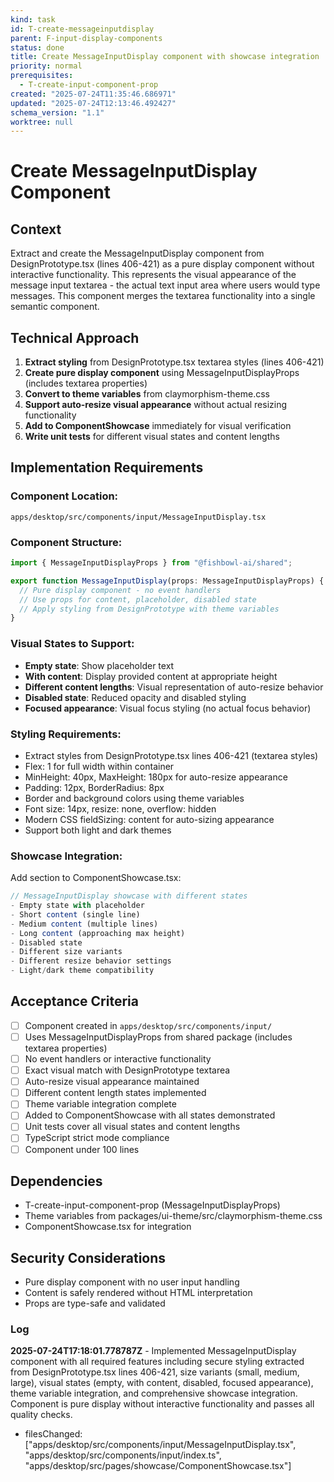 ```yaml
---
kind: task
id: T-create-messageinputdisplay
parent: F-input-display-components
status: done
title: Create MessageInputDisplay component with showcase integration
priority: normal
prerequisites:
  - T-create-input-component-prop
created: "2025-07-24T11:35:46.686971"
updated: "2025-07-24T12:13:46.492427"
schema_version: "1.1"
worktree: null
---
```


# Create MessageInputDisplay Component

## Context

Extract and create the MessageInputDisplay component from DesignPrototype.tsx (lines 406-421) as a pure display component without interactive functionality. This represents the visual appearance of the message input textarea - the actual text input area where users would type messages. This component merges the textarea functionality into a single semantic component.

## Technical Approach

1. **Extract styling** from DesignPrototype.tsx textarea styles (lines 406-421)
2. **Create pure display component** using MessageInputDisplayProps (includes textarea properties)
3. **Convert to theme variables** from claymorphism-theme.css
4. **Support auto-resize visual appearance** without actual resizing functionality
5. **Add to ComponentShowcase** immediately for visual verification
6. **Write unit tests** for different visual states and content lengths

## Implementation Requirements

### Component Location:

`apps/desktop/src/components/input/MessageInputDisplay.tsx`

### Component Structure:

```typescript
import { MessageInputDisplayProps } from "@fishbowl-ai/shared";

export function MessageInputDisplay(props: MessageInputDisplayProps) {
  // Pure display component - no event handlers
  // Use props for content, placeholder, disabled state
  // Apply styling from DesignPrototype with theme variables
}
```

### Visual States to Support:

- **Empty state**: Show placeholder text
- **With content**: Display provided content at appropriate height
- **Different content lengths**: Visual representation of auto-resize behavior
- **Disabled state**: Reduced opacity and disabled styling
- **Focused appearance**: Visual focus styling (no actual focus behavior)

### Styling Requirements:

- Extract styles from DesignPrototype.tsx lines 406-421 (textarea styles)
- Flex: 1 for full width within container
- MinHeight: 40px, MaxHeight: 180px for auto-resize appearance
- Padding: 12px, BorderRadius: 8px
- Border and background colors using theme variables
- Font size: 14px, resize: none, overflow: hidden
- Modern CSS fieldSizing: content for auto-sizing appearance
- Support both light and dark themes

### Showcase Integration:

Add section to ComponentShowcase.tsx:

```typescript
// MessageInputDisplay showcase with different states
- Empty state with placeholder
- Short content (single line)
- Medium content (multiple lines)
- Long content (approaching max height)
- Disabled state
- Different size variants
- Different resize behavior settings
- Light/dark theme compatibility
```

## Acceptance Criteria

- [ ] Component created in `apps/desktop/src/components/input/`
- [ ] Uses MessageInputDisplayProps from shared package (includes textarea properties)
- [ ] No event handlers or interactive functionality
- [ ] Exact visual match with DesignPrototype textarea
- [ ] Auto-resize visual appearance maintained
- [ ] Different content length states implemented
- [ ] Theme variable integration complete
- [ ] Added to ComponentShowcase with all states demonstrated
- [ ] Unit tests cover all visual states and content lengths
- [ ] TypeScript strict mode compliance
- [ ] Component under 100 lines

## Dependencies

- T-create-input-component-prop (MessageInputDisplayProps)
- Theme variables from packages/ui-theme/src/claymorphism-theme.css
- ComponentShowcase.tsx for integration

## Security Considerations

- Pure display component with no user input handling
- Content is safely rendered without HTML interpretation
- Props are type-safe and validated

### Log

**2025-07-24T17:18:01.778787Z** - Implemented MessageInputDisplay component with all required features including secure styling extracted from DesignPrototype.tsx lines 406-421, size variants (small, medium, large), visual states (empty, with content, disabled, focused appearance), theme variable integration, and comprehensive showcase integration. Component is pure display without interactive functionality and passes all quality checks.

- filesChanged: ["apps/desktop/src/components/input/MessageInputDisplay.tsx", "apps/desktop/src/components/input/index.ts", "apps/desktop/src/pages/showcase/ComponentShowcase.tsx"]
